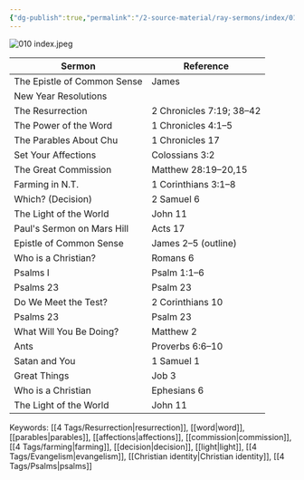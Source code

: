 ```yaml
---
{"dg-publish":true,"permalink":"/2-source-material/ray-sermons/index/010-jan-1960-mar-1960/"}
---
```


![010 index.jpeg](/img/user/2%20Source%20Material/Ray%20Sermons/Scans/010%20index.jpeg)

| Sermon                           | Reference                |
|----------------------------------|--------------------------|
| The Epistle of Common Sense     | James                    |
| New Year Resolutions            |                          |
| The Resurrection                | 2 Chronicles 7:19; 38–42 |
| The Power of the Word           | 1 Chronicles 4:1–5       |
| The Parables About Chu          | 1 Chronicles 17          |
| Set Your Affections             | Colossians 3:2           |
| The Great Commission            | Matthew 28:19–20,15      |
| Farming in N.T.                 | 1 Corinthians 3:1–8      |
| Which? (Decision)               | 2 Samuel 6               |
| The Light of the World          | John 11                  |
| Paul's Sermon on Mars Hill      | Acts 17                  |
| Epistle of Common Sense         | James 2–5 (outline)      |
| Who is a Christian?             | Romans 6                 |
| Psalms I                        | Psalm 1:1–6              |
| Psalms 23                       | Psalm 23                 |
| Do We Meet the Test?            | 2 Corinthians 10         |
| Psalms 23                       | Psalm 23                 |
| What Will You Be Doing?         | Matthew 2               |
| Ants                            | Proverbs 6:6–10          |
| Satan and You                   | 1 Samuel 1               |
| Great Things                    | Job 3                    |
| Who is a Christian              | Ephesians 6              |
| The Light of the World          | John 11                  |

Keywords: [[4 Tags/Resurrection\|resurrection]], [[word\|word]], [[parables\|parables]], [[affections\|affections]], [[commission\|commission]], [[4 Tags/farming\|farming]], [[decision\|decision]], [[light\|light]], [[4 Tags/Evangelism\|evangelism]], [[Christian identity\|Christian identity]], [[4 Tags/Psalms\|psalms]]
